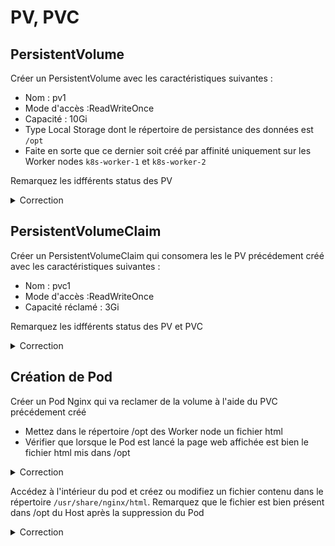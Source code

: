 # PV, PVC

## PersistentVolume

Créer un PersistentVolume avec les caractéristiques suivantes :
* Nom : pv1
* Mode d'accès :ReadWriteOnce
* Capacité : 10Gi
* Type Local Storage dont le répertoire de persistance des données  est `/opt`
* Faite en sorte que ce dernier soit créé par affinité uniquement sur les Worker nodes `k8s-worker-1` et `k8s-worker-2` 
  
Remarquez les idfférents status des PV

<details><summary>Correction</summary>

```yaml
apiVersion: v1
kind: PersistentVolume
metadata:
  name: pv1
spec:
  capacity:
    storage: 10Gi
  volumeMode: Filesystem
  accessModes:
  - ReadWriteOnce
  persistentVolumeReclaimPolicy: Delete
  storageClassName: 
  local:
    path: /opt
  nodeAffinity:
    required:
      nodeSelectorTerms:
      - matchExpressions:
        - key: kubernetes.io/hostname
          operator: In
          values:
          - k8s-worker-1
          - k8s-worker-2
```

```bash
kubectl apply -f pv1.yml
persistentvolume/pv1 created

kubectl get pv
NAME            CAPACITY   ACCESS MODES   RECLAIM POLICY   STATUS      CLAIM                                                STORAGECLASS   REASON   AGE
els-pv-volume   10Gi       RWO            Retain           Released    default/elasticsearch-data-quickstart-es-default-0                           27d
pv1             10Gi       RWO            Delete           Available                                                                                6s
```

</details>

## PersistentVolumeClaim

Créer un PersistentVolumeClaim qui consomera les le PV précédement créé avec les caractéristiques suivantes :
* Nom : pvc1
* Mode d'accès :ReadWriteOnce
* Capacité réclamé : 3Gi

Remarquez les idfférents status des PV et PVC

<details><summary>Correction</summary>

```yaml
apiVersion: v1
kind: PersistentVolumeClaim
metadata:
  name: pvc1
spec:
  accessModes:
    - ReadWriteOnce
  resources:
    requests:
      storage: 3Gi
```

```bash
kubectl apply -f pvc1.yml
persistentvolumeclaim/pvc1 created

kubectl get pv,pvc
NAME                             CAPACITY   ACCESS MODES   RECLAIM POLICY   STATUS     CLAIM                                                STORAGECLASS   REASON   AGE
persistentvolume/els-pv-volume   10Gi       RWO            Retain           Released   default/elasticsearch-data-quickstart-es-default-0                           27d
persistentvolume/pv1             10Gi       RWO            Delete           Bound      default/pvc1                                                                 117s

NAME                         STATUS   VOLUME   CAPACITY   ACCESS MODES   STORAGECLASS   AGE
persistentvolumeclaim/pvc1   Bound    pv1      10Gi       RWO                           7s
```

```bash
kubectl get pv
NAME            CAPACITY   ACCESS MODES   RECLAIM POLICY   STATUS     CLAIM                                                STORAGECLASS   REASON   AGE
els-pv-volume   10Gi       RWO            Retain           Released   default/elasticsearch-data-quickstart-es-default-0                           27d
pv1             10Gi       RWO            Delete           Bound      default/pvc1                                                                 2m35s

kubectl get pvc
NAME   STATUS   VOLUME   CAPACITY   ACCESS MODES   STORAGECLASS   AGE
pvc1   Bound    pv1      10Gi       RWO                           47s
```

</details>

## Création de Pod

Créer un Pod Nginx qui va reclamer de la volume à l'aide du PVC précédement créé
* Mettez dans le répertoire /opt des Worker node un fichier html
* Vérifier que lorsque le Pod est lancé la page web affichée est bien le fichier html mis dans /opt

<details><summary>Correction</summary>

```yaml
---
apiVersion: v1
kind: Pod
metadata:
  name: pvlab
spec:
  containers:
    - name: pvlab-container
      image: nginx
      ports:
        - containerPort: 80
          name: "http-server"
      volumeMounts:
        - mountPath: "/usr/share/nginx/html"
          name: new-storage
  volumes:
    - name: new-storage
      persistentVolumeClaim:
        claimName: pvc1
```

```bash
kubectl apply -f pvlab-pod.ymal
pod/pvlab created

kubectl get pods
NAME                        READY   STATUS    RESTARTS   AGE
frontend-86d67d9884-5f6zr   1/1     Running   0          117m
frontend-86d67d9884-dftl2   1/1     Running   0          117m
pvlab                       1/1     Running   0          45s
robots-68548b4489-7hrrn     1/1     Running   0          52m
robots-68548b4489-tqvjw     1/1     Running   0          52m
```

PVC passe de Status Pending à Bound 

```bash
kubectl get pods,sc,pv,pvc 
```

</details>

Accédez à l'intérieur du pod et créez ou modifiez un fichier contenu dans le répertoire `/usr/share/nginx/html`. Remarquez que le fichier est bien présent dans /opt du Host après la suppression du Pod

<details><summary>Correction</summary>

```bash
kubectl exec -it pvlab -- sh
# touch /usr/share/nginx/html/samplefile 

# sortez du pod
$ ls -l /opt/
```

```bash
kubectl exec -it pvlab -- sh
# ls /usr/share/nginx/html
VBoxGuestAdditions-6.1.34  cni	containerd
# touch /usr/share/nginx/html/file-from-pod-pvlab
```

sur le node on voit bien que le ficher `file-from-pod-pvlab` aparait

```bash
vagrant@k8s-worker-2:~$ ls /opt/
VBoxGuestAdditions-6.1.34  cni  containerd  file-from-pod-pvlab
```

</details>